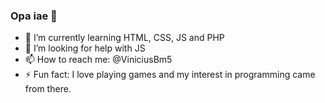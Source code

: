 ### Opa iae 👋

- 🌱 I’m currently learning HTML, CSS, JS and PHP
- 🤔 I’m looking for help with JS
- 📫 How to reach me: @ViniciusBm5
- ⚡ Fun fact: I love playing games and my interest in programming came from there.
